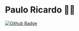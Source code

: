 # Paulo Ricardo :man_technologist:

[![Github Badge](https://img.shields.io/badge/-Github-000?style=flat-square&logo=Github&logoColor=white&link=https://github.com/paulo0899)](https://github.com/paulo0899)
